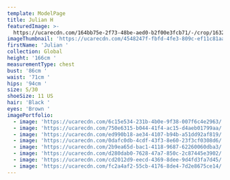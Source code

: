```yaml
---
template: ModelPage
title: Julian H
featuredImage: >-
  https://ucarecdn.com/164bb75e-2f73-48be-aed0-b2f00e3fcb71/-/crop/1632x972/0,255/-/preview/
imageThumbnail: 'https://ucarecdn.com/4548247f-fbfd-4fe3-809c-ef11c81aa075/'
firstName: 'Julian '
collection: Global
height: '166cm '
measurementType: chest
bust: '86cm '
waist: '71cm '
hips: '94cm '
size: S/30
shoeSize: 11 US
hair: 'Black '
eyes: 'Brown '
imagePortfolio:
  - image: 'https://ucarecdn.com/6c15e534-231b-4b0e-9f38-007f6c4e2963/'
  - image: 'https://ucarecdn.com/750e6315-b044-41f4-ac15-d4aeb01799aa/'
  - image: 'https://ucarecdn.com/ed990b18-ae34-4107-b94b-a51dd92af819/'
  - image: 'https://ucarecdn.com/0dafc0db-4cdf-43f3-8e60-23f3cf0308d6/'
  - image: 'https://ucarecdn.com/2b9ea65d-bac1-4118-9687-62260060dba3/'
  - image: 'https://ucarecdn.com/d280dab0-7628-47a7-850c-2c87445e3902/'
  - image: 'https://ucarecdn.com/cd2012d9-eecd-4369-8dee-9d4fd3fa7d45/'
  - image: 'https://ucarecdn.com/fc2a4af2-55cb-4176-8de4-7d2e8675ce14/'
---
```


